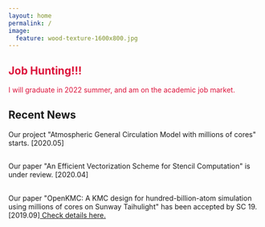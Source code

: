 ```yaml
---
layout: home
permalink: /
image:
  feature: wood-texture-1600x800.jpg
---
```


<div class="tiles">

<div class="tile">
  <h2 class="post-title"><font color="CRIMSON">Job Hunting!!!</font></h2>
  <p class="post-excerpt"><font color="CRIMSON">I will graduate in 2022 summer, and am on the academic job market.</font></p>
</div><!-- /.tile -->

<div class="tile">
  <h2 class="post-title">Recent News</h2>
  <p class="post-excerpt">Our project "Atmospheric General Circulation Model with millions of cores" starts. [2020.05]</p>
</div><!-- /.tile -->

<div class="tile">
  <h2 class="post-title"> </h2>
  <p class="post-excerpt">Our paper "An Efficient Vectorization Scheme for Stencil Computation" is under review. [2020.04]</p>
</div><!-- /.tile -->

<div class="tile">
  <h2 class="post-title"> </h2>
  <p class="post-excerpt">Our paper "OpenKMC: A KMC design for hundred-billion-atom simulation using millions of cores on Sunway Taihulight" has been accepted by SC 19. [2019.09]<a href="https://sc19.supercomputing.org/presentation/?id=pap236&sess=sess160"> Check details here.</a></p>
</div><!-- /.tile -->

</div><!-- /.tiles -->
